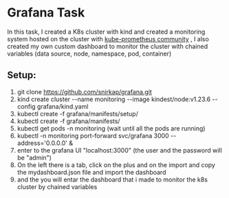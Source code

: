 # Grafana Task
In this task, I created a K8s cluster with kind and created a monitoring system hosted on the cluster with [kube-prometheus community](https://github.com/prometheus-operator/kube-prometheus/tree/release-0.11) , I also created my own custom dashboard to monitor the cluster with chained variables (data source, node, namespace, pod, container)
## Setup:
1. git clone https://github.com/snirkap/grafana.git
2. kind create cluster --name monitoring --image kindest/node:v1.23.6 --config grafana/kind.yaml
3. kubectl create -f  grafana/manifests/setup/
4. kubectl create -f  grafana/manifests/
5. kubectl get pods -n monitoring (wait until all the pods are running)
6. kubectl -n monitoring port-forward svc/grafana 3000 --address='0.0.0.0' &
7. enter to the grafana UI "localhost:3000" (the user and the password will be "admin")
8. On the left there is a tab, click on the plus and on the import and copy the mydashboard.json file and import the dashboard
9. and the you will entar the dashboard that i made to monitor the k8s cluster by chained variables 

